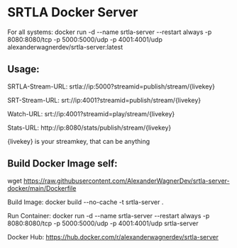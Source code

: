 # SRTLA Docker Server

For all systems: docker run -d --name srtla-server --restart always -p 8080:8080/tcp -p 5000:5000/udp -p 4001:4001/udp alexanderwagnerdev/srtla-server:latest

## Usage:

SRTLA-Stream-URL: srtla://ip:5000?streamid=publish/stream/{livekey}

SRT-Stream-URL: srt://ip:4001?streamid=publish/stream/{livekey}

Watch-URL: srt://ip:4001?streamid=play/stream/{livekey}

Stats-URL: http://ip:8080/stats/publish/stream/{livekey}

{livekey} is your streamkey, that can be anything

## Build Docker Image self:

wget https://raw.githubusercontent.com/AlexanderWagnerDev/srtla-server-docker/main/Dockerfile

Build Image: docker build --no-cache -t srtla-server .

Run Container: docker run -d --name srtla-server --restart always -p 8080:8080/tcp -p 5000:5000/udp -p 4001:4001/udp srtla-server

Docker Hub: https://hub.docker.com/r/alexanderwagnerdev/srtla-server

